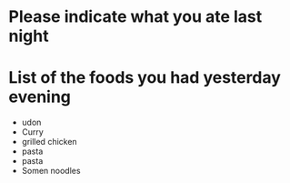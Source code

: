 # Please indicate what you ate last night

# List of the foods you had yesterday evening
- udon
- Curry
- grilled chicken
- pasta
- pasta
- Somen noodles
